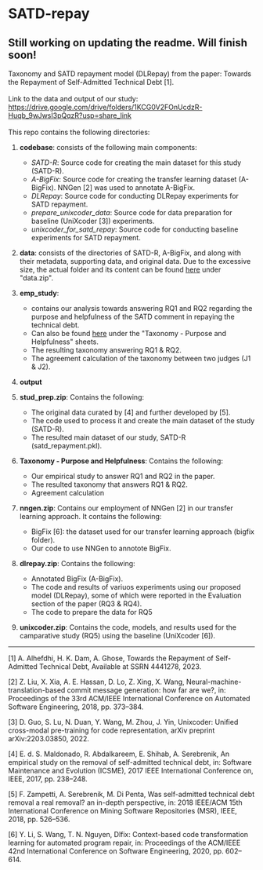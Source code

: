 # SATD-repay
## Still working on updating the **readme**. Will finish soon!
Taxonomy and SATD repayment model (DLRepay) from the paper: Towards the Repayment of Self-Admitted Technical Debt [1].
<br><br>
Link to the data and output of our study:
https://drive.google.com/drive/folders/1KCG0V2FOnUcdzR-Huqb_9wJwsI3pQqzR?usp=share_link
<br><br>
This repo contains the following directories:
1. **codebase**: consists of the following main components:
   - *SATD-R*: Source code for creating the main dataset for this study (SATD-R).
   - *A-BigFix*: Source code for creating the transfer learning dataset (A-BigFix). NNGen [2] was used to annotate A-BigFix.
   - *DLRepay*: Source code for conducting DLRepay experiments for SATD repayment.
   - *prepare_unixcoder_data*: Source code for data preparation for baseline (UniXcoder [3]) experiments.
   - *unixcoder_for_satd_repay*: Source code for conducting baseline experiments for SATD repayment.
2. **data**: consists of the directories of SATD-R, A-BigFix, and along with their metadata, supporting data, and original data. Due to the excessive size, the actual folder and its content can be found [here](https://drive.google.com/drive/folders/1KCG0V2FOnUcdzR-Huqb_9wJwsI3pQqzR?usp=share_link) under "data.zip".
3. **emp_study**:
   - contains our analysis towards answering RQ1 and RQ2 regarding the purpose and helpfulness of the SATD comment in repaying the technical debt.
   - Can also be found [here](https://drive.google.com/drive/folders/1KCG0V2FOnUcdzR-Huqb_9wJwsI3pQqzR?usp=share_link) under the "Taxonomy - Purpose and Helpfulness" sheets.
   - The resulting taxonomy answering RQ1 & RQ2.
   - The agreement calculation of the taxonomy between two judges (J1 & J2).
4. **output**



6. **stud_prep.zip**: Contains the following:
   - The original data curated by [4] and further developed by [5].
   - The code used to process it and create the main dataset of the study (SATD-R).
   - The resulted main dataset of our study, SATD-R (satd_repayment.pkl).
7. **Taxonomy - Purpose and Helpfulness**: Contains the following:
   - Our empirical study to answer RQ1 and RQ2 in the paper.
   - The resulted taxonomy that answers RQ1 & RQ2.
   - Agreement calculation
8. **nngen.zip**: Contains our employment of NNGen [2] in our transfer learning approach. It contains the following:
   - BigFix [6]: the dataset used for our transfer learning approach (bigfix folder).
   - Our code to use NNGen to annotote BigFix.
9. **dlrepay.zip**: Contains the following:
   - Annotated BigFix (A-BigFix).
   - The code and results of variuos experiments using our proposed model (DLRepay), some of which were reported in the Evaluation section of the paper (RQ3 & RQ4).
   - The code to prepare the data for RQ5
10. **unixcoder.zip**: Contains the code, models, and results used for the camparative study (RQ5) using the baseline (UniXcoder [6]).
<hr>

[1] A. Alhefdhi, H. K. Dam, A. Ghose, Towards the Repayment of Self-Admitted Technical Debt, Available at SSRN 4441278, 2023.

[2] Z. Liu, X. Xia, A. E. Hassan, D. Lo, Z. Xing, X. Wang, Neural-machine-translation-based commit message generation: how far are we?, in: Proceedings of the 33rd ACM/IEEE International Conference on Automated Software Engineering, 2018, pp. 373–384.

[3] D. Guo, S. Lu, N. Duan, Y. Wang, M. Zhou, J. Yin, Unixcoder: Unified cross-modal pre-training for code representation, arXiv preprint arXiv:2203.03850, 2022.

[4] E. d. S. Maldonado, R. Abdalkareem, E. Shihab, A. Serebrenik, An empirical study on the removal of self-admitted technical debt, in: Software Maintenance and Evolution (ICSME), 2017 IEEE International Conference on, IEEE, 2017, pp. 238–248.

[5] F. Zampetti, A. Serebrenik, M. Di Penta, Was self-admitted technical debt removal a real removal? an in-depth perspective, in: 2018 IEEE/ACM 15th International Conference on Mining Software Repositories (MSR), IEEE, 2018, pp. 526–536.

[6] Y. Li, S. Wang, T. N. Nguyen, Dlfix: Context-based code transformation learning for automated program repair, in: Proceedings of the ACM/IEEE 42nd International Conference on Software Engineering, 2020, pp. 602–614.
